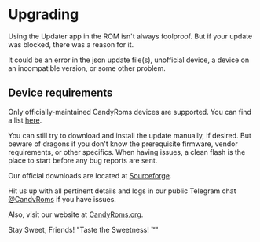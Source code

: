 Upgrading
=======
Using the Updater app in the ROM isn't always foolproof.  But if your update was blocked, there was a reason for it.

It could be an error in the json update file(s), unofficial device, a device on an incompatible version, or some other problem.


Device requirements
-------------------
Only officially-maintained CandyRoms devices are supported.
You can find a list [here](http://candyroms.org/officially-supported-devices).

You can still try to download and install the update manually, if desired.  But beware of dragons if you don't know the prerequisite firmware, vendor requirements, or other specifics.  When having issues, a clean flash is the place to start before any bug reports are sent.

Our official downloads are located at [Sourceforge](https://sourceforge.net/projects/candyroms/files/Official).

Hit us up with all pertinent details and logs in our public Telegram chat [@CandyRoms](https://tinyurl.com/y45d6hl7) if you have issues.

Also, visit our website at [CandyRoms.org](http://CandyRoms.org).

Stay Sweet, Friends!
"Taste the Sweetness! ™"
